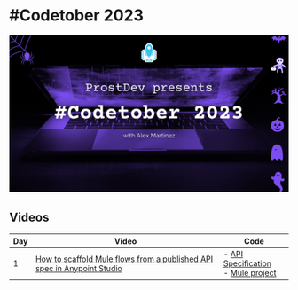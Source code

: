 # #Codetober 2023

<img src="/images/coverimage.png" width="700">

## Videos

| Day | Video | Code
|-|-|-
| 1 | [How to scaffold Mule flows from a published API spec in Anypoint Studio](https://youtu.be/5V5-bYz7ur0) | - [API Specification](/day1/api-spec/)</br>- [Mule project](/day1/mule-app/)
